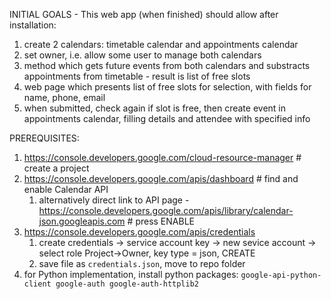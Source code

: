 INITIAL GOALS - This web app (when finished) should allow after installation:

1. create 2 calendars: timetable calendar and appointments calendar
2. set owner, i.e. allow some user to manage both calendars
3. method which gets future events from both calendars and substracts appointments from timetable - result is list of free slots
4. web page which presents list of free slots for selection, with fields for name, phone, email
5. when submitted, check again if slot is free, then create event in appointments calendar, filling details and attendee with specified info

PREREQUISITES:

1. https://console.developers.google.com/cloud-resource-manager # create a project
2. https://console.developers.google.com/apis/dashboard # find and enable Calendar API
    1. alternatively direct link to API page - https://console.developers.google.com/apis/library/calendar-json.googleapis.com # press ENABLE
3. https://console.developers.google.com/apis/credentials
    1. create credentials -> service account key -> new sevice account -> select role Project->Owner, key type = json, CREATE
    2. save file as `credentials.json`, move to repo folder
4. for Python implementation, install python packages: `google-api-python-client google-auth google-auth-httplib2`
